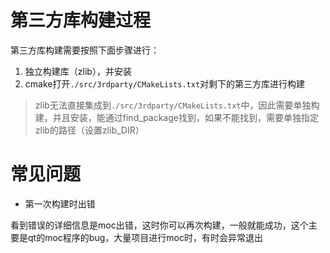 # 第三方库构建过程

第三方库构建需要按照下面步骤进行：

1. 独立构建库（zlib），并安装
2. cmake打开`./src/3rdparty/CMakeLists.txt`对剩下的第三方库进行构建

> zlib无法直接集成到`./src/3rdparty/CMakeLists.txt`中，因此需要单独构建，并且安装，能通过find_package找到，如果不能找到，需要单独指定zlib的路径（设置zlib_DIR）

# 常见问题

- 第一次构建时出错

看到错误的详细信息是moc出错，这时你可以再次构建，一般就能成功，这个主要是qt的moc程序的bug，大量项目进行moc时，有时会异常退出